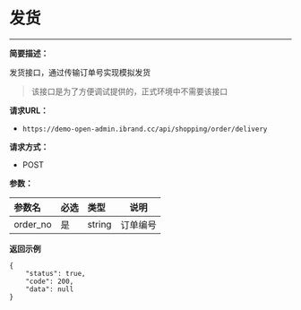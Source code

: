  # 发货
 
 ****
    
**简要描述：** 

发货接口，通过传输订单号实现模拟发货

> 该接口是为了方便调试提供的，正式环境中不需要该接口

**请求URL：** 

- `https://demo-open-admin.ibrand.cc/api/shopping/order/delivery `
  
**请求方式：**
- POST 

**参数：** 

|参数名|必选|类型|说明|
|:----    |:---|:----- |-----   |
|order_no |是  |string |订单编号   |


 **返回示例**

``` 
{
    "status": true,
    "code": 200,
    "data": null
}
```

